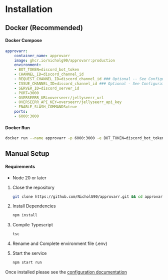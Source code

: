# Installation

## Docker (Recommended)


#### Docker Compose
```yaml
approvarr:
    container_name: approvarr
    image: ghcr.io/nicholg90/approvarr:production
    environment:
    - BOT_TOKEN=discord_bot_token
    - CHANNEL_ID=discord_channel_id
    - REQUEST_CHANNEL_ID=discord_channel_id ### Optional -- See Configuration
    - ISSUE_CHANNEL_ID=discord_channel_id ### Optional - See Configuration
    - SERVER_ID=discord_server_id
    - PORT=3000
    - OVERSEERR_URL=overseerr/jellyseerr_url
    - OVERSEERR_API_KEY=overseerr/jellyseerr_api_key
    - ENABLE_SLASH_COMMANDS=true
    ports:
    - 6000:3000
```

#### Docker Run

```bash
docker run --name approvarr -p 6000:3000 -e BOT_TOKEN=discord_bot_token -e CHANNEL_ID=discord_channel_id -e REQUEST_CHANNEL_ID=discord_channel_id -e ISSUE_CHANNEL_ID=discord_channel_id -e SERVER_ID=discord_server_id -e PORT=3000 -e OVERSEERR_URL=overseerr/jellyseerr_url -e OVERSEERR_API_KEY=overseerr/jellyseerr_api_key -e ENABLE_SLASH_COMMANDS=true ghcr.io/nicholg90/approvarr:production
```

## Manual Setup

#### Requirements

- Node 20 or later

1. Close the repository

    ```bash
    git clone https://github.com/NicholG90/approvarr.git && cd approvarr
    ```

2. Install Dependencies

    ```bash
    npm install
    ```

3. Compile Typescript

    ```bash
    tsc
    ```

4. Rename and Complete environment file (.env)
5. Start the service

    ```bash
    npm start run
    ```


Once installed please see the [configuration documentation](https://github.com/NicholG90/approvarr/blob/main/docs/README.md)




